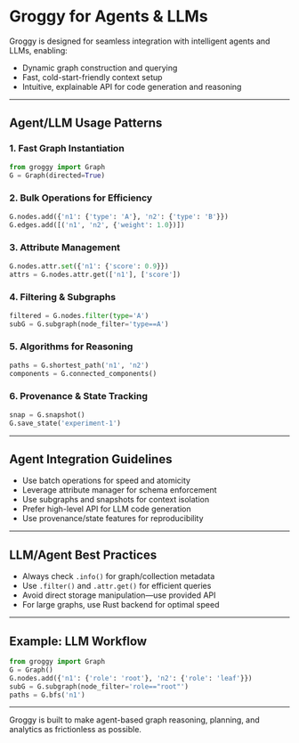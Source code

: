 # Groggy for Agents & LLMs

Groggy is designed for seamless integration with intelligent agents and LLMs, enabling:
- Dynamic graph construction and querying
- Fast, cold-start-friendly context setup
- Intuitive, explainable API for code generation and reasoning

---

## Agent/LLM Usage Patterns

### 1. Fast Graph Instantiation
```python
from groggy import Graph
G = Graph(directed=True)
```

### 2. Bulk Operations for Efficiency
```python
G.nodes.add({'n1': {'type': 'A'}, 'n2': {'type': 'B'}})
G.edges.add([('n1', 'n2', {'weight': 1.0})])
```

### 3. Attribute Management
```python
G.nodes.attr.set({'n1': {'score': 0.9}})
attrs = G.nodes.attr.get(['n1'], ['score'])
```

### 4. Filtering & Subgraphs
```python
filtered = G.nodes.filter(type='A')
subG = G.subgraph(node_filter='type==A')
```

### 5. Algorithms for Reasoning
```python
paths = G.shortest_path('n1', 'n2')
components = G.connected_components()
```

### 6. Provenance & State Tracking
```python
snap = G.snapshot()
G.save_state('experiment-1')
```

---

## Agent Integration Guidelines
- Use batch operations for speed and atomicity
- Leverage attribute manager for schema enforcement
- Use subgraphs and snapshots for context isolation
- Prefer high-level API for LLM code generation
- Use provenance/state features for reproducibility

---

## LLM/Agent Best Practices
- Always check `.info()` for graph/collection metadata
- Use `.filter()` and `.attr.get()` for efficient queries
- Avoid direct storage manipulation—use provided API
- For large graphs, use Rust backend for optimal speed

---

## Example: LLM Workflow
```python
from groggy import Graph
G = Graph()
G.nodes.add({'n1': {'role': 'root'}, 'n2': {'role': 'leaf'}})
subG = G.subgraph(node_filter='role=="root"')
paths = G.bfs('n1')
```

---

Groggy is built to make agent-based graph reasoning, planning, and analytics as frictionless as possible.
